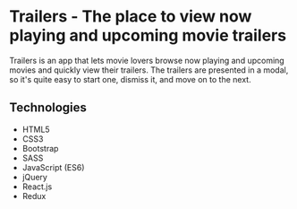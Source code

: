 # Trailers - The place to view now playing and upcoming movie trailers
Trailers is an app that lets movie lovers browse now playing and upcoming movies
and quickly view their trailers. The trailers are presented in a modal, so it's
quite easy to start one, dismiss it, and move on to the next.

## Technologies
- HTML5
- CSS3
- Bootstrap
- SASS
- JavaScript (ES6)
- jQuery
- React.js
- Redux
